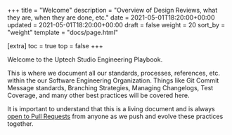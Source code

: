 +++
title = "Welcome"
description = "Overview of Design Reviews, what they are, when they are done, etc."
date = 2021-05-01T18:20:00+00:00
updated = 2021-05-01T18:20:00+00:00
draft = false
weight = 20
sort_by = "weight"
template = "docs/page.html"

[extra]
toc = true
top = false
+++

Welcome to the Uptech Studio Engineering Playbook.

This is where we document all our standards, processes, references, etc. within the our Software Engineering Organization. Things like Git Commit Message standards, Branching Strategies, Managing Changelogs, Test Coverage, and many other best practices will be covered here.

It is important to understand that this is a living document and is always [open to Pull Requests](https://github.com/uptech/engineering/blob/main/LICENSE) from anyone as we push and evolve these practices together.
